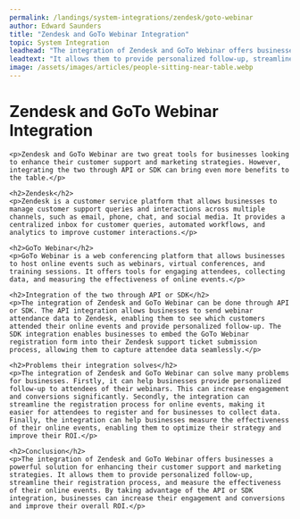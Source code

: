 ```yaml
---
permalink: /landings/system-integrations/zendesk/goto-webinar
author: Edward Saunders
title: "Zendesk and GoTo Webinar Integration"
topic: System Integration
leadhead: "The integration of Zendesk and GoTo Webinar offers businesses a powerful solution for enhancing their customer support and marketing strategies"
leadtext: "It allows them to provide personalized follow-up, streamline their registration process, and measure the effectiveness of their online events. By taking advantage of the API or SDK integration, businesses can increase their engagement and conversions and improve their overall ROI."
image: /assets/images/articles/people-sitting-near-table.webp
---
```

<div class="arttext">    <h1>Zendesk and GoTo Webinar Integration</h1>

    <p>Zendesk and GoTo Webinar are two great tools for businesses looking to enhance their customer support and marketing strategies. However, integrating the two through API or SDK can bring even more benefits to the table.</p>

    <h2>Zendesk</h2>
    <p>Zendesk is a customer service platform that allows businesses to manage customer support queries and interactions across multiple channels, such as email, phone, chat, and social media. It provides a centralized inbox for customer queries, automated workflows, and analytics to improve customer interactions.</p>

    <h2>GoTo Webinar</h2>
    <p>GoTo Webinar is a web conferencing platform that allows businesses to host online events such as webinars, virtual conferences, and training sessions. It offers tools for engaging attendees, collecting data, and measuring the effectiveness of online events.</p>

    <h2>Integration of the two through API or SDK</h2>
    <p>The integration of Zendesk and GoTo Webinar can be done through API or SDK. The API integration allows businesses to send webinar attendance data to Zendesk, enabling them to see which customers attended their online events and provide personalized follow-up. The SDK integration enables businesses to embed the GoTo Webinar registration form into their Zendesk support ticket submission process, allowing them to capture attendee data seamlessly.</p>

    <h2>Problems their integration solves</h2>
    <p>The integration of Zendesk and GoTo Webinar can solve many problems for businesses. Firstly, it can help businesses provide personalized follow-up to attendees of their webinars. This can increase engagement and conversions significantly. Secondly, the integration can streamline the registration process for online events, making it easier for attendees to register and for businesses to collect data. Finally, the integration can help businesses measure the effectiveness of their online events, enabling them to optimize their strategy and improve their ROI.</p>

    <h2>Conclusion</h2>
    <p>The integration of Zendesk and GoTo Webinar offers businesses a powerful solution for enhancing their customer support and marketing strategies. It allows them to provide personalized follow-up, streamline their registration process, and measure the effectiveness of their online events. By taking advantage of the API or SDK integration, businesses can increase their engagement and conversions and improve their overall ROI.</p>
</div>